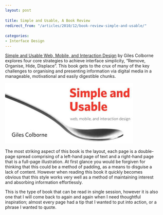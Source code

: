 ```yaml
---
layout: post

title: Simple and Usable, A Book Review
redirect_from: "/articles/2010/12/book-review-simple-and-usable/"

categories:
- Interface Design
---
```


[Simple and Usable Web, Mobile, and Interaction Design](http://www.simpleandusable.com/) by Giles Colborne explores four core strategies to achieve interface simplicity, “Remove, Organise, Hide, Displace”. This book gets to the crux of many of the key challenges to organising and presenting information via digital media in a manageable, motivational and easily digestible chunks.

![Simple and Usable cover art](/img/content/simple-and-usable.jpg)

The most striking aspect of this book is the layout, each page is a double-page spread comprising of a left-hand page of text and a right-hand page that is a full-page illustration. At first glance you would be forgiven for thinking that this could be a method of padding, as a means to disguise a lack of content. However when reading this book it quickly becomes obvious that this style works very well as a method of maintaining interest and absorbing information effortlessly.

This is the type of book that can be read in single session, however it is also one that I will come back to again and again when I need thoughtful inspiration; almost every page had a tip that I wanted to put into action, or a phrase I wanted to quote.